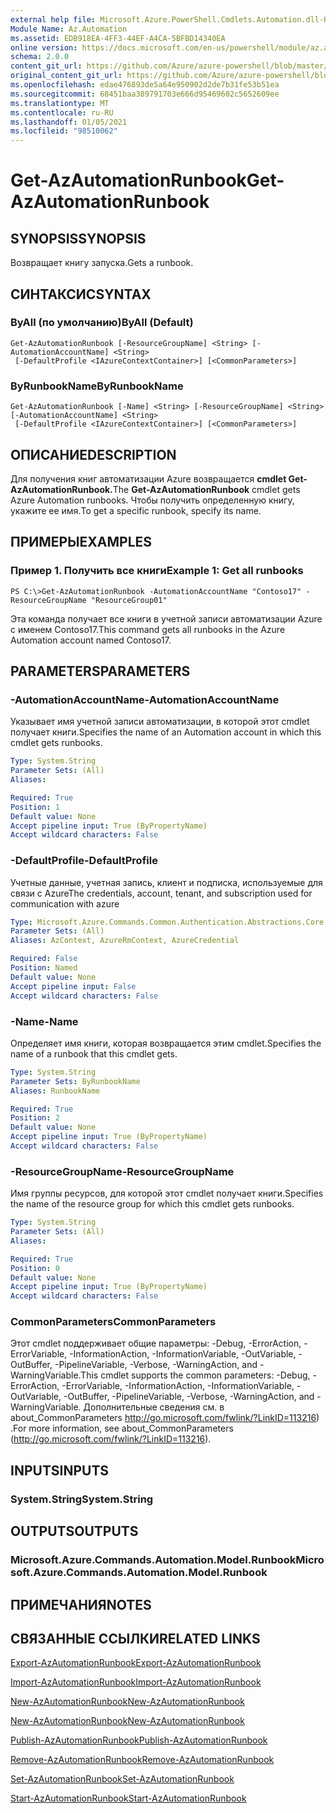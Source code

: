 ```yaml
---
external help file: Microsoft.Azure.PowerShell.Cmdlets.Automation.dll-Help.xml
Module Name: Az.Automation
ms.assetid: EDB918EA-4FF3-44EF-A4CA-5BFBD14340EA
online version: https://docs.microsoft.com/en-us/powershell/module/az.automation/get-azautomationrunbook
schema: 2.0.0
content_git_url: https://github.com/Azure/azure-powershell/blob/master/src/Automation/Automation/help/Get-AzAutomationRunbook.md
original_content_git_url: https://github.com/Azure/azure-powershell/blob/master/src/Automation/Automation/help/Get-AzAutomationRunbook.md
ms.openlocfilehash: edae476893de5a64e950902d2de7b31fe53b51ea
ms.sourcegitcommit: 68451baa389791703e666d95469602c5652609ee
ms.translationtype: MT
ms.contentlocale: ru-RU
ms.lasthandoff: 01/05/2021
ms.locfileid: "98510062"
---
```

# <span data-ttu-id="cce1b-101">Get-AzAutomationRunbook</span><span class="sxs-lookup"><span data-stu-id="cce1b-101">Get-AzAutomationRunbook</span></span>

## <span data-ttu-id="cce1b-102">SYNOPSIS</span><span class="sxs-lookup"><span data-stu-id="cce1b-102">SYNOPSIS</span></span>
<span data-ttu-id="cce1b-103">Возвращает книгу запуска.</span><span class="sxs-lookup"><span data-stu-id="cce1b-103">Gets a runbook.</span></span>

## <span data-ttu-id="cce1b-104">СИНТАКСИС</span><span class="sxs-lookup"><span data-stu-id="cce1b-104">SYNTAX</span></span>

### <span data-ttu-id="cce1b-105">ByAll (по умолчанию)</span><span class="sxs-lookup"><span data-stu-id="cce1b-105">ByAll (Default)</span></span>
```
Get-AzAutomationRunbook [-ResourceGroupName] <String> [-AutomationAccountName] <String>
 [-DefaultProfile <IAzureContextContainer>] [<CommonParameters>]
```

### <span data-ttu-id="cce1b-106">ByRunbookName</span><span class="sxs-lookup"><span data-stu-id="cce1b-106">ByRunbookName</span></span>
```
Get-AzAutomationRunbook [-Name] <String> [-ResourceGroupName] <String> [-AutomationAccountName] <String>
 [-DefaultProfile <IAzureContextContainer>] [<CommonParameters>]
```

## <span data-ttu-id="cce1b-107">ОПИСАНИЕ</span><span class="sxs-lookup"><span data-stu-id="cce1b-107">DESCRIPTION</span></span>
<span data-ttu-id="cce1b-108">Для получения книг автоматизации Azure возвращается **cmdlet Get-AzAutomationRunbook.**</span><span class="sxs-lookup"><span data-stu-id="cce1b-108">The **Get-AzAutomationRunbook** cmdlet gets Azure Automation runbooks.</span></span>
<span data-ttu-id="cce1b-109">Чтобы получить определенную книгу, укажите ее имя.</span><span class="sxs-lookup"><span data-stu-id="cce1b-109">To get a specific runbook, specify its name.</span></span>

## <span data-ttu-id="cce1b-110">ПРИМЕРЫ</span><span class="sxs-lookup"><span data-stu-id="cce1b-110">EXAMPLES</span></span>

### <span data-ttu-id="cce1b-111">Пример 1. Получить все книги</span><span class="sxs-lookup"><span data-stu-id="cce1b-111">Example 1: Get all runbooks</span></span>
```
PS C:\>Get-AzAutomationRunbook -AutomationAccountName "Contoso17" -ResourceGroupName "ResourceGroup01"
```

<span data-ttu-id="cce1b-112">Эта команда получает все книги в учетной записи автоматизации Azure с именем Contoso17.</span><span class="sxs-lookup"><span data-stu-id="cce1b-112">This command gets all runbooks in the Azure Automation account named Contoso17.</span></span>

## <span data-ttu-id="cce1b-113">PARAMETERS</span><span class="sxs-lookup"><span data-stu-id="cce1b-113">PARAMETERS</span></span>

### <span data-ttu-id="cce1b-114">-AutomationAccountName</span><span class="sxs-lookup"><span data-stu-id="cce1b-114">-AutomationAccountName</span></span>
<span data-ttu-id="cce1b-115">Указывает имя учетной записи автоматизации, в которой этот cmdlet получает книги.</span><span class="sxs-lookup"><span data-stu-id="cce1b-115">Specifies the name of an Automation account in which this cmdlet gets runbooks.</span></span>

```yaml
Type: System.String
Parameter Sets: (All)
Aliases:

Required: True
Position: 1
Default value: None
Accept pipeline input: True (ByPropertyName)
Accept wildcard characters: False
```

### <span data-ttu-id="cce1b-116">-DefaultProfile</span><span class="sxs-lookup"><span data-stu-id="cce1b-116">-DefaultProfile</span></span>
<span data-ttu-id="cce1b-117">Учетные данные, учетная запись, клиент и подписка, используемые для связи с Azure</span><span class="sxs-lookup"><span data-stu-id="cce1b-117">The credentials, account, tenant, and subscription used for communication with azure</span></span>

```yaml
Type: Microsoft.Azure.Commands.Common.Authentication.Abstractions.Core.IAzureContextContainer
Parameter Sets: (All)
Aliases: AzContext, AzureRmContext, AzureCredential

Required: False
Position: Named
Default value: None
Accept pipeline input: False
Accept wildcard characters: False
```

### <span data-ttu-id="cce1b-118">-Name</span><span class="sxs-lookup"><span data-stu-id="cce1b-118">-Name</span></span>
<span data-ttu-id="cce1b-119">Определяет имя книги, которая возвращается этим cmdlet.</span><span class="sxs-lookup"><span data-stu-id="cce1b-119">Specifies the name of a runbook that this cmdlet gets.</span></span>

```yaml
Type: System.String
Parameter Sets: ByRunbookName
Aliases: RunbookName

Required: True
Position: 2
Default value: None
Accept pipeline input: True (ByPropertyName)
Accept wildcard characters: False
```

### <span data-ttu-id="cce1b-120">-ResourceGroupName</span><span class="sxs-lookup"><span data-stu-id="cce1b-120">-ResourceGroupName</span></span>
<span data-ttu-id="cce1b-121">Имя группы ресурсов, для которой этот cmdlet получает книги.</span><span class="sxs-lookup"><span data-stu-id="cce1b-121">Specifies the name of the resource group for which this cmdlet gets runbooks.</span></span>

```yaml
Type: System.String
Parameter Sets: (All)
Aliases:

Required: True
Position: 0
Default value: None
Accept pipeline input: True (ByPropertyName)
Accept wildcard characters: False
```

### <span data-ttu-id="cce1b-122">CommonParameters</span><span class="sxs-lookup"><span data-stu-id="cce1b-122">CommonParameters</span></span>
<span data-ttu-id="cce1b-123">Этот cmdlet поддерживает общие параметры: -Debug, -ErrorAction, -ErrorVariable, -InformationAction, -InformationVariable, -OutVariable, -OutBuffer, -PipelineVariable, -Verbose, -WarningAction, and -WarningVariable.</span><span class="sxs-lookup"><span data-stu-id="cce1b-123">This cmdlet supports the common parameters: -Debug, -ErrorAction, -ErrorVariable, -InformationAction, -InformationVariable, -OutVariable, -OutBuffer, -PipelineVariable, -Verbose, -WarningAction, and -WarningVariable.</span></span> <span data-ttu-id="cce1b-124">Дополнительные сведения см. в about_CommonParameters http://go.microsoft.com/fwlink/?LinkID=113216) .</span><span class="sxs-lookup"><span data-stu-id="cce1b-124">For more information, see about_CommonParameters (http://go.microsoft.com/fwlink/?LinkID=113216).</span></span>

## <span data-ttu-id="cce1b-125">INPUTS</span><span class="sxs-lookup"><span data-stu-id="cce1b-125">INPUTS</span></span>

### <span data-ttu-id="cce1b-126">System.String</span><span class="sxs-lookup"><span data-stu-id="cce1b-126">System.String</span></span>

## <span data-ttu-id="cce1b-127">OUTPUTS</span><span class="sxs-lookup"><span data-stu-id="cce1b-127">OUTPUTS</span></span>

### <span data-ttu-id="cce1b-128">Microsoft.Azure.Commands.Automation.Model.Runbook</span><span class="sxs-lookup"><span data-stu-id="cce1b-128">Microsoft.Azure.Commands.Automation.Model.Runbook</span></span>

## <span data-ttu-id="cce1b-129">ПРИМЕЧАНИЯ</span><span class="sxs-lookup"><span data-stu-id="cce1b-129">NOTES</span></span>

## <span data-ttu-id="cce1b-130">СВЯЗАННЫЕ ССЫЛКИ</span><span class="sxs-lookup"><span data-stu-id="cce1b-130">RELATED LINKS</span></span>

[<span data-ttu-id="cce1b-131">Export-AzAutomationRunbook</span><span class="sxs-lookup"><span data-stu-id="cce1b-131">Export-AzAutomationRunbook</span></span>](./Export-AzAutomationRunbook.md)

[<span data-ttu-id="cce1b-132">Import-AzAutomationRunbook</span><span class="sxs-lookup"><span data-stu-id="cce1b-132">Import-AzAutomationRunbook</span></span>](./Import-AzAutomationRunbook.md)

[<span data-ttu-id="cce1b-133">New-AzAutomationRunbook</span><span class="sxs-lookup"><span data-stu-id="cce1b-133">New-AzAutomationRunbook</span></span>](./New-AzAutomationRunbook.md)

[<span data-ttu-id="cce1b-134">New-AzAutomationRunbook</span><span class="sxs-lookup"><span data-stu-id="cce1b-134">New-AzAutomationRunbook</span></span>](./New-AzAutomationRunbook.md)

[<span data-ttu-id="cce1b-135">Publish-AzAutomationRunbook</span><span class="sxs-lookup"><span data-stu-id="cce1b-135">Publish-AzAutomationRunbook</span></span>](./Publish-AzAutomationRunbook.md)

[<span data-ttu-id="cce1b-136">Remove-AzAutomationRunbook</span><span class="sxs-lookup"><span data-stu-id="cce1b-136">Remove-AzAutomationRunbook</span></span>](./Remove-AzAutomationRunbook.md)

[<span data-ttu-id="cce1b-137">Set-AzAutomationRunbook</span><span class="sxs-lookup"><span data-stu-id="cce1b-137">Set-AzAutomationRunbook</span></span>](./Set-AzAutomationRunbook.md)

[<span data-ttu-id="cce1b-138">Start-AzAutomationRunbook</span><span class="sxs-lookup"><span data-stu-id="cce1b-138">Start-AzAutomationRunbook</span></span>](./Start-AzAutomationRunbook.md)


